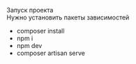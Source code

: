 Запуск проекта  
Нужно установить пакеты зависимостей

- composer install
- npm i
- npm dev
- composer artisan serve
